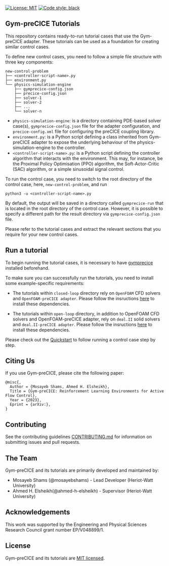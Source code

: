 [![License: MIT](https://img.shields.io/badge/License-MIT-blue.svg)](https://github.com/gymprecice/gymprecice/blob/master/LICENSE.md)
[![Code style: black](https://img.shields.io/badge/code%20style-black-000000.svg)](https://github.com/psf/black)
## Gym-preCICE Tutorials

This repository contains ready-to-run tutorial cases that use the Gym-preCICE adapter. These tutorials can be used as a foundation for creating similar control cases.

To define new control cases, you need to follow a simple file structure with three key components:
```
new-control-problem
├── <controller-script-name>.py
├── environment.py
└── physics-simulation-engine
    ├── gymprecice-config.json
    ├── precice-config.json
    ├── solver-1
    ├── solver-2
    ├── ...
    └── solver-n
```
- `physics-simulation-engine`: is a directory containing PDE-based solver case(s), `gymprecice-config.json` file for the adapter configuration, and `precice-config.xml` file for configuring the preCICE coupling library.
- `environment.py`: is a Python script defining a class inherited from Gym-preCICE adapter to expose the underlying behaviour of the physics-simulation-engine to the controller.
- `<controller-script-name>.py`: is a Python script defining the controller algorithm that interacts with the environment. This may, for instance, be the Proximal Policy Optimisation (PPO) algorithm, the Soft-Actor-Critic (SAC) algorithm, or a simple sinusoidal signal control.

To run the control case, you need to switch to the root directory of the control case, here, `new-control-problem`, and run
 ```
 python3 -u <controller-script-name>.py
 ```
By default, the output will be saved in a directory called `gymprecice-run` that is located in the root directory of the control case. However, it is possible to specify a different path for the result directory via `gymprecice-config.json` file.

Please refer to the tutorial cases and extract the relevant sections that you require for your new control cases.


## Run a tutorial
To begin running the tutorial cases, it is necessary to have [gymprecice](https://github.com/gymprecice/gymprecice) installed beforehand.

To make sure you can successfully run the tutorials, you need to install some example-specific requirements:

- The tutorials within `closed-loop` directory rely on `OpenFOAM` CFD solvers and `OpenFOAM-preCICE adapter`. Please follow the insructions [here](https://precice.org/adapter-openfoam-overview.html) to install these dependencies.

- The tutorials within `open-loop` directory, in addition to OpenFOAM CFD solvers and OpenFOAM-preCICE adapter, rely on `deal.II` solid solvers and `deal.II-preCICE adapter`. Please follow the insructions [here](https://precice.org/adapter-dealii-overview.html) to install these dependencies.

Please check out the [Quickstart](https://github.com/gymprecice/gymprecice-tutorials/blob/master/quickstart/quickstart.ipynb) to follow running a control case step by step.



## Citing Us

If you use Gym-preCICE, please cite the following paper:
```
@misc{,
  Author = {Mosayeb Shams, Ahmed H. Elsheikh},
  Title = {Gym-preCICE: Reinforcement Learning Environments for Active Flow Control},
  Year = {2023},
  Eprint = {arXiv:},
}
```


## Contributing

See the contributing guidelines [CONTRIBUTING.md](https://github.com/gymprecice/tutorials/blob/main/CONTRIBUTING.md)
for information on submitting issues and pull requests.


## The Team

Gym-preCICE and its tutorials are primarily developed and maintained by:
- Mosayeb Shams (@mosayebshams) - Lead Developer (Heriot-Watt University)
- Ahmed H. Elsheikh(@ahmed-h-elsheikh) - Supervisor (Heriot-Watt University)


## Acknowledgements

This work was supported by the Engineering and Physical Sciences Research Council grant number EP/V048899/1.


## License

Gym-preCICE and its tutorials are [MIT licensed](https://github.com/gymprecice/tutorials/blob/main/LICENSE).

